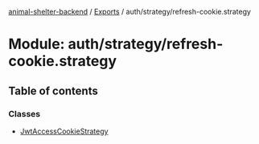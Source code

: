 [animal-shelter-backend](../README.md) / [Exports](../modules.md) / auth/strategy/refresh-cookie.strategy

# Module: auth/strategy/refresh-cookie.strategy

## Table of contents

### Classes

- [JwtAccessCookieStrategy](../classes/auth_strategy_refresh_cookie_strategy.JwtAccessCookieStrategy.md)
